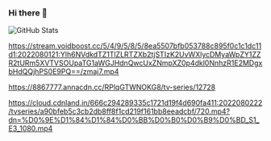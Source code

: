 ### Hi there 👋

<!--
**lxstorexxd/lxstorexxd** is a ✨ _special_ ✨ repository because its `README.md` (this file) appears on your GitHub profile.

Here are some ideas to get you started:

- 🔭 I’m currently working on ...
- 🌱 I’m currently learning ...
- 👯 I’m looking to collaborate on ...
- 🤔 I’m looking for help with ...
- 💬 Ask me about ...
- 📫 How to reach me: ...
- 😄 Pronouns: ...
- ⚡ Fun fact: ...
-->

![GitHub Stats](https://github-readme-stats.vercel.app/api?username=lxstorexxd&theme=synthwave)


https://stream.voidboost.cc/5/4/9/5/8/5/8ea5507bfb053788c895f0c1c1dc11d1:2022080121:Ylh6NVdkdTZ1TlZLRTZXb2tjSTIzK2UvWXlycDMyaWpZY1ZZR2tURm5XVTVSOUpaTG1aWGJHdnQwcUxZNmpXZ0p4dkl0NnhzR1E2MDgxbHdQQjhPS0E9PQ==/zmaj7.mp4

https://8867777.annacdn.cc/RPlqGTWNOKG8/tv-series/12728

https://cloud.cdnland.in/666c294289335c1721d19f4d690fa411:2022080222/tvseries/a90bfeb5c3cb2db8ff8f1cd219f161bb8eeadcbf/720.mp4?dn=%D0%9E%D1%84%D1%84%D0%BB%D0%B0%D0%B9%D0%BD_S1_E3_1080.mp4
